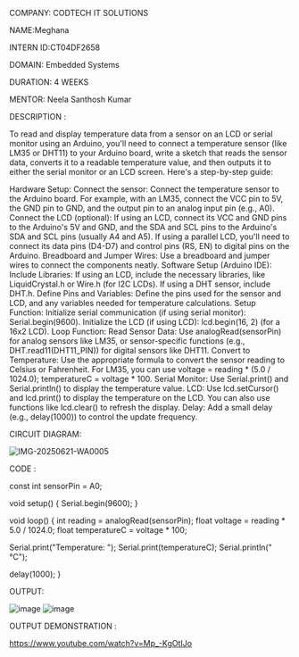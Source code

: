 COMPANY: CODTECH IT SOLUTIONS

NAME:Meghana

INTERN ID:CT04DF2658

DOMAIN: Embedded Systems

DURATION: 4 WEEKS

MENTOR: Neela Santhosh Kumar

DESCRIPTION :

To read and display temperature data from a sensor on an LCD or serial monitor using an Arduino, you'll need to connect a temperature sensor (like LM35 or DHT11) to your Arduino board, write a sketch that reads the sensor data, converts it to a readable temperature value, and then outputs it to either the serial monitor or an LCD screen. Here's a step-by-step guide:

Hardware Setup: Connect the sensor: Connect the temperature sensor to the Arduino board. For example, with an LM35, connect the VCC pin to 5V, the GND pin to GND, and the output pin to an analog input pin (e.g., A0). Connect the LCD (optional): If using an LCD, connect its VCC and GND pins to the Arduino's 5V and GND, and the SDA and SCL pins to the Arduino's SDA and SCL pins (usually A4 and A5). If using a parallel LCD, you'll need to connect its data pins (D4-D7) and control pins (RS, EN) to digital pins on the Arduino. Breadboard and Jumper Wires: Use a breadboard and jumper wires to connect the components neatly.
Software Setup (Arduino IDE): Include Libraries: If using an LCD, include the necessary libraries, like LiquidCrystal.h or Wire.h (for I2C LCDs). If using a DHT sensor, include DHT.h. Define Pins and Variables: Define the pins used for the sensor and LCD, and any variables needed for temperature calculations. Setup Function: Initialize serial communication (if using serial monitor): Serial.begin(9600). Initialize the LCD (if using LCD): lcd.begin(16, 2) (for a 16x2 LCD). Loop Function: Read Sensor Data: Use analogRead(sensorPin) for analog sensors like LM35, or sensor-specific functions (e.g., DHT.read11(DHT11_PIN)) for digital sensors like DHT11. Convert to Temperature: Use the appropriate formula to convert the sensor reading to Celsius or Fahrenheit. For LM35, you can use voltage = reading * (5.0 / 1024.0); temperatureC = voltage * 100. Serial Monitor: Use Serial.print() and Serial.println() to display the temperature value. LCD: Use lcd.setCursor() and lcd.print() to display the temperature on the LCD. You can also use functions like lcd.clear() to refresh the display. Delay: Add a small delay (e.g., delay(1000)) to control the update frequency.

CIRCUIT DIAGRAM:

![IMG-20250621-WA0005](https://github.com/user-attachments/assets/816b699e-b1ad-4cf5-80fe-4a73ff2aae2e)

CODE :

const int sensorPin = A0;

void setup() { Serial.begin(9600); }

void loop() { int reading = analogRead(sensorPin); float voltage = reading * 5.0 / 1024.0; float temperatureC = voltage * 100;

Serial.print("Temperature: "); Serial.print(temperatureC); Serial.println(" °C");

delay(1000); }

OUTPUT:

![image](https://github.com/user-attachments/assets/b20c5a15-729c-4b66-beba-1b5c7fe02eba)
![image](https://github.com/user-attachments/assets/b37beb3b-27f5-4281-b43f-bfdb7b79eb1f)

OUTPUT DEMONSTRATION :

https://www.youtube.com/watch?v=Mp_-KgOtIJo
